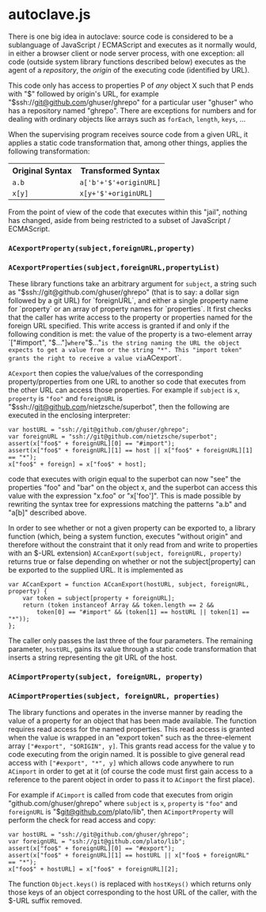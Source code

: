 # autoclave.js

There is one big idea in autoclave: source code is considered to be a sublanguage
of JavaScript / ECMAScript and executes as it normally would, in either a browser
client or node server process, with one exception: all code (outside system
library functions described below) executes as the agent of a *repository*, the
*origin* of the executing code (identified by URL).

This code only has access to properties P of *any* object X such that P ends with
"$" followed by origin's URL, for example "$ssh://git@github.com/ghuser/ghrepo"
for a particular user "ghuser" who has a repository named "ghrepo". There are
exceptions for numbers and for dealing with ordinary objects like arrays such as
`forEach`, `length`, `keys`, ...

When the supervising program receives source code from a given URL, it applies a
static code transformation that, among other things, applies the following
transformation:

<table>
    <tr>
        <th>Original Syntax</th><th>Transformed Syntax</th>
    </tr>
    <tr>
        <td><code>a.b</code></td><td><code>a['b'+'$'+originURL]</code></td>
    </tr>
    <tr>
        <td><code>x[y]</code></td><td><code>x[y+'$'+originURL]</code></td>
    </tr>
</table>

From the point of view of the code that executes within this "jail", nothing has
changed, aside from being restricted to a subset of JavaScript / ECMAScript.

### `ACexportProperty(subject,foreignURL,property)`

### `ACexportProperties(subject,foreignURL,propertyList)`

These library functions take an arbitrary argument for `subject`, a string such as
"$ssh://git@github.com/ghuser/ghrepo" (that is to say: a dollar sign followed by a
git URL) for `foreignURL`, and either a single property name for `property` or an
array of property names for `properties`. It first checks that the caller has
write access to the property or properties named for the foreign URL specified.
This write access is granted if and only if the following condition is met: the
value of the property is a two-element array `["#import", "$..."]` where `"$..."`
is the string naming the URL the object expects to get a value from or the string
"*". This "import token" grants the right to receive a value via `ACexport`.

`ACexport` then copies the value/values of the corresponding property/properties
from one URL to another so code that executes from the other URL can access those
properties. For example if `subject` is `x`, `property` is `"foo"` and
`foreignURL` is "$ssh://git@github.com/nietzsche/superbot", then the following are
executed in the enclosing interpreter:

    var hostURL = "ssh://git@github.com/ghuser/ghrepo";
    var foreignURL = "ssh://git@github.com/nietzsche/superbot";
    assert(x["foo$" + foreignURL][0] == "#import");
    assert(x["foo$" + foreignURL][1] == host || x["foo$" + foreignURL][1] == "*");
    x["foo$" + foreign] = x["foo$" + host];

code that executes with origin equal to the superbot can now "see" the properties
"foo" and "bar" on the object x, and the superbot can access this value with the
expression "x.foo" or "x['foo']". This is made possible by rewriting the syntax
tree for expressions matching the patterns "a.b" and "a[b]" described above.

In order to see whether or not a given property can be exported to, a library
function (which, being a system function, executes "without origin" and therefore
without the constraint that it only read from and write to properties with an
$-URL extension) `ACcanExport(subject, foreignURL, property)` returns true or false
depending on whether or not the subject[property] can be exported to the supplied
URL. It is implemented as

    var ACcanExport = function ACcanExport(hostURL, subject, foreignURL, property) {
        var token = subject[property + foreignURL];
        return (token instanceof Array && token.length == 2 &&
            token[0] == "#import" && (token[1] == hostURL || token[1] == "*"));
    };

The caller only passes the last three of the four parameters. The remaining
parameter, `hostURL`, gains its value through a static code transformation that
inserts a string representing the git URL of the host.

### `ACimportProperty(subject, foreignURL, property)`

### `ACimportProperties(subject, foreignURL, properties)`

The library functions  and operates in the inverse manner by reading the value of
a property for an object that has been made available. The function requires read
access for the named properties. This read access is granted when the value is
wrapped in an "export token" such as the three-element array `["#export",
"$ORIGIN", y]`. This grants read access for the value y to code executing from the
origin named. It is possible to give general read access with `["#export", "*",
y]` which allows code anywhere to run `ACimport` in order to get at it (of course
the code must first gain access to a reference to the parent object in order to
pass it to `ACimport` the first place).

For example if `ACimport` is called from code that executes from origin
"github.com/ghuser/ghrepo" where `subject` is `x`, `property` is `"foo"`
and `foreignURL` is "$git@github.com/plato/lib", then `ACimportProperty` will
perform the check for read access and copy:

    var hostURL = "ssh://git@github.com/ghuser/ghrepo";
    var foreignURL = "ssh://git@github.com/plato/lib";
    assert(x["foo$" + foreignURL][0] == "#export");
    assert(x["foo$" + foreignURL][1] == hostURL || x["foo$ + foreignURL" == "*");
    x["foo$" + hostURL] = x["foo$" + foreignURL][2];

The function `Object.keys()` is replaced with `hostKeys()` which returns only
those keys of an object corresponding to the host URL of the caller, with the
$-URL suffix removed.
